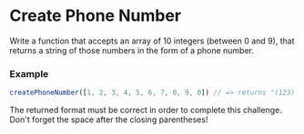 # Create Phone Number

Write a function that accepts an array of 10 integers (between 0 and 9), that returns a string of those numbers in the form of a phone number.

### Example

```javascript
createPhoneNumber([1, 2, 3, 4, 5, 6, 7, 8, 9, 0]) // => returns "(123) 456-7890"
```

The returned format must be correct in order to complete this challenge.
Don't forget the space after the closing parentheses!

